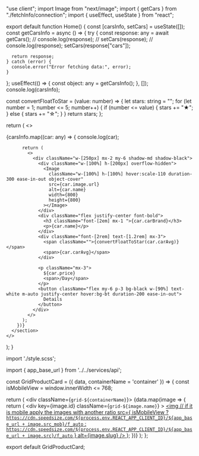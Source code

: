 "use client";
import Image from "next/image";
import { getCars } from "./fetchInfo/connection";
import { useEffect, useState } from "react";

export default function Home() {
  const [carsInfo, setCars] = useState([]);
  const getCarsInfo = async () => {
    try {
      const response: any = await getCars();
      // console.log(response);
      // setCars(response);
      // console.log(response);
      setCars(response["cars"]);

      return response;
    } catch (error) {
      console.error("Error fetching data:", error);
    }
  };
  useEffect(() => {
    const object: any = getCarsInfo();
  }, []);
  console.log(carsInfo);

  const convertFloatToStar = (value: number) => {
    let stars: string = "";
    for (let number = 1; number <= 5; number++) {
      if (number <= value) {
        stars += "★";
      } else {
        stars += "☆";
      }
    }
    return stars;
  };

  return (
    <>
      <section className="flex flex-wrap m-4 m-auto my-2">
        {carsInfo.map((car: any) => {
          console.log(car);

          return (
            <>
              <div className="w-[250px] mx-2 my-6 shadow-md shadow-black">
                <div className="w-[100%] h-[200px] overflow-hidden">
                  <Image
                    className="w-[100%] h-[100%] hover:scale-110 duration-300 ease-in-out object-cover"
                    src={car.image.url}
                    alt={car.name}
                    width={800}
                    height={800}
                  ></Image>
                </div>
                <div className="flex justify-center font-bold">
                  <h3 className="font-[2em] mx-1 ">{car.carBrand}</h3>
                  <p>{car.name}</p>
                </div>
                <div className="font-[2rem] text-[1.2rem] mx-3">
                  <span className="">{convertFloatToStar(car.carAvg)}</span>
                  <span>{car.carAvg}</span>
                </div>

                <p className="mx-3">
                  ${car.price}
                  <span>/Day</span>
                </p>
                <button className="flex my-6 p-3 bg-black w-[90%] text-white m-auto justify-center hover:bg-bt duration-200 ease-in-out">
                  Details
                </button>
              </div>
            </>
          );
        })}
      </section>
    </>
  );
}



import './style.scss';

import { app_base_url } from '../../services/api';

const GridProductCard = ({ data, containerName = 'container' }) => {
  const isMobileView = window.innerWidth <= 768;

  return (
    <div className={`grid-${containerName}`}>
      {data.map(image => {
        return (
          <div
            key={image.id}
            className={`grid-${image.name}`}
          >
            <a href={image.slug}>
              <img
                // if it is mobile apply the images with another ratio
                src={
                  isMobileView
                    ? `https://cdn.speedsize.com/${process.env.REACT_APP_CLIENT_ID}/${app_base_url + image.src_mob}/f_auto`
                    : `https://cdn.speedsize.com/${process.env.REACT_APP_CLIENT_ID}/${app_base_url + image.src}/f_auto`
                }
                alt={image.slug}
              />
            </a>
          </div>
        );
      })}
    </div>
  );
};

export default GridProductCard;


